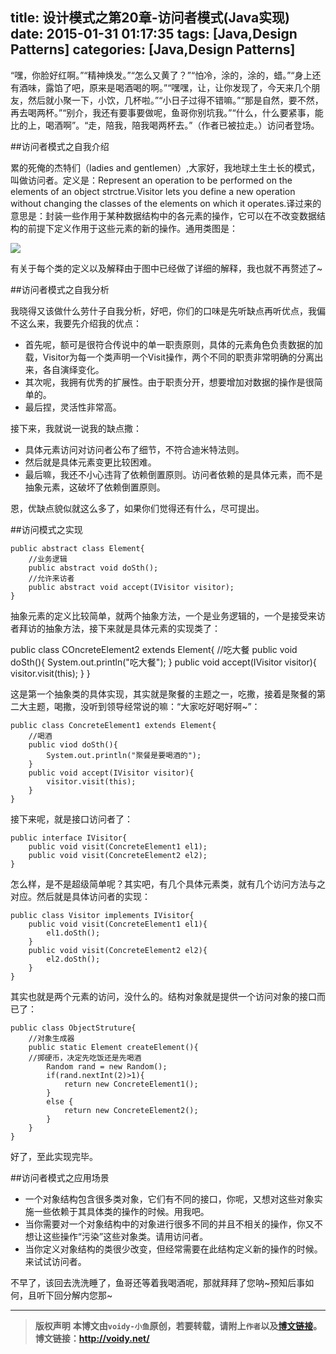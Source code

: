 title: 设计模式之第20章-访问者模式(Java实现)
date: 2015-01-31 01:17:35
tags: [Java,Design Patterns]
categories: [Java,Design Patterns]
---
“嘿，你脸好红啊。”“精神焕发。”“怎么又黄了？”“怕冷，涂的，涂的，蜡。”“身上还有酒味，露馅了吧，原来是喝酒喝的啊。”“嘿嘿，让，让你发现了，今天来几个朋友，然后就小聚一下，小饮，几杯啦。”“小日子过得不错嘛。”“那是自然，要不然，再去喝两杯。”“别介，我还有要事要做呢，鱼哥你别坑我。”“什么，什么要紧事，能比的上，喝酒啊”。“走，陪我，陪我喝两杯去。”（作者已被拉走。）访问者登场。

##访问者模式之自我介绍

累的死俺的杰特们（ladies and gentlemen）,大家好，我地球土生土长的模式，叫做访问者。定义是：Represent an operation to be performed on the elements of an object strctrue.Visitor lets you define a new operation without changing the classes of the elements on which it operates.译过来的意思是：封装一些作用于某种数据结构中的各元素的操作，它可以在不改变数据结构的前提下定义作用于这些元素的新的操作。通用类图是：

![](http://images.cnitblog.com/blog/666211/201501/310014188473429.png)

有关于每个类的定义以及解释由于图中已经做了详细的解释，我也就不再赘述了~

##访问者模式之自我分析

我晓得又该做什么劳什子自我分析，好吧，你们的口味是先听缺点再听优点，我偏不这么来，我要先介绍我的优点：

* 首先呢，额可是很符合传说中的单一职责原则，具体的元素角色负责数据的加载，Visitor为每一个类声明一个Visit操作，两个不同的职责非常明确的分离出来，各自演绎变化。
* 其次呢，我拥有优秀的扩展性。由于职责分开，想要增加对数据的操作是很简单的。
* 最后捏，灵活性非常高。

接下来，我就说一说我的缺点撒：

* 具体元素访问对访问者公布了细节，不符合迪米特法则。
* 然后就是具体元素变更比较困难。
* 最后嘛，我还不小心违背了依赖倒置原则。访问者依赖的是具体元素，而不是抽象元素，这破坏了依赖倒置原则。

恩，优缺点貌似就这么多了，如果你们觉得还有什么，尽可提出。

##访问模式之实现

	public abstract class Element{
	    //业务逻辑
	    public abstract void doSth();
	    //允许来访者
	    public abstract void accept(IVisitor visitor);
	}

抽象元素的定义比较简单，就两个抽象方法，一个是业务逻辑的，一个是接受来访者拜访的抽象方法，接下来就是具体元素的实现类了：

public class COncreteElement2 extends Element{
    //吃大餐
    public void doSth(){
        System.out.println("吃大餐");
    }
    public void accept(IVisitor visitor){
        visitor.visit(this);
    }
}

这是第一个抽象类的具体实现，其实就是聚餐的主题之一，吃撒，接着是聚餐的第二大主题，喝撒，没听到领导经常说的嘛：“大家吃好喝好啊~”：

	public class ConcreteElement1 extends Element{
	    //喝酒
	    public viod doSth(){
	        System.out.println("聚餐是要喝酒的");
	    }
	    public void accept(IVisitor visitor){
	        visitor.visit(this);
	    } 
	}

接下来呢，就是接口访问者了：

	public interface IVisitor{
	    public void visit(ConcreteElement1 el1);
	    public void visit(ConcreteElement2 el2);
	}

怎么样，是不是超级简单呢？其实吧，有几个具体元素类，就有几个访问方法与之对应。然后就是具体访问者的实现：

	public class Visitor implements IVisitor{
	    public void visit(ConcreteElement1 el1){
	        el1.doSth();
	    }
	    public void visit(ConcreteElement2 el2){
	        el2.doSth();
	    }
	}

其实也就是两个元素的访问，没什么的。结构对象就是提供一个访问对象的接口而已了：

	public class ObjectStruture{
	    //对象生成器
	    public static Element createElement(){
	    //掷硬币，决定先吃饭还是先喝酒
	        Random rand = new Random();
	        if(rand.nextInt(2)>1){
	            return new ConcreteElement1();
	        }
	        else {
	            return new ConcreteElement2();
	        }
	    }
	}

好了，至此实现完毕。

##访问者模式之应用场景


* 一个对象结构包含很多类对象，它们有不同的接口，你呢，又想对这些对象实施一些依赖于其具体类的操作的时候。用我吧。
* 当你需要对一个对象结构中的对象进行很多不同的并且不相关的操作，你又不想让这些操作“污染”这些对象类。请用访问者。
* 当你定义对象结构的类很少改变，但经常需要在此结构定义新的操作的时候。来试试访问者。

不早了，该回去洗洗睡了，鱼哥还等着我喝酒呢，那就拜拜了您呐~预知后事如何，且听下回分解内您那~


---
> **版权声明**
> **本博文由`voidy-小鱼`原创，若要转载，请附上`作者`以及[博文链接](http://voidy.net)。**
> **博文链接：<http://voidy.net/>**